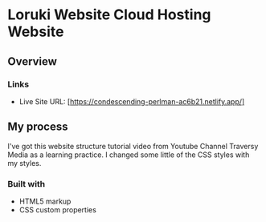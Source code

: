 # Loruki Website Cloud Hosting Website

## Overview

### Links

- Live Site URL: [https://condescending-perlman-ac6b21.netlify.app/]

## My process

I've got this website structure tutorial video from Youtube Channel Traversy Media as a learning practice. I changed some little of the CSS styles with my styles.

### Built with

- HTML5 markup
- CSS custom properties
